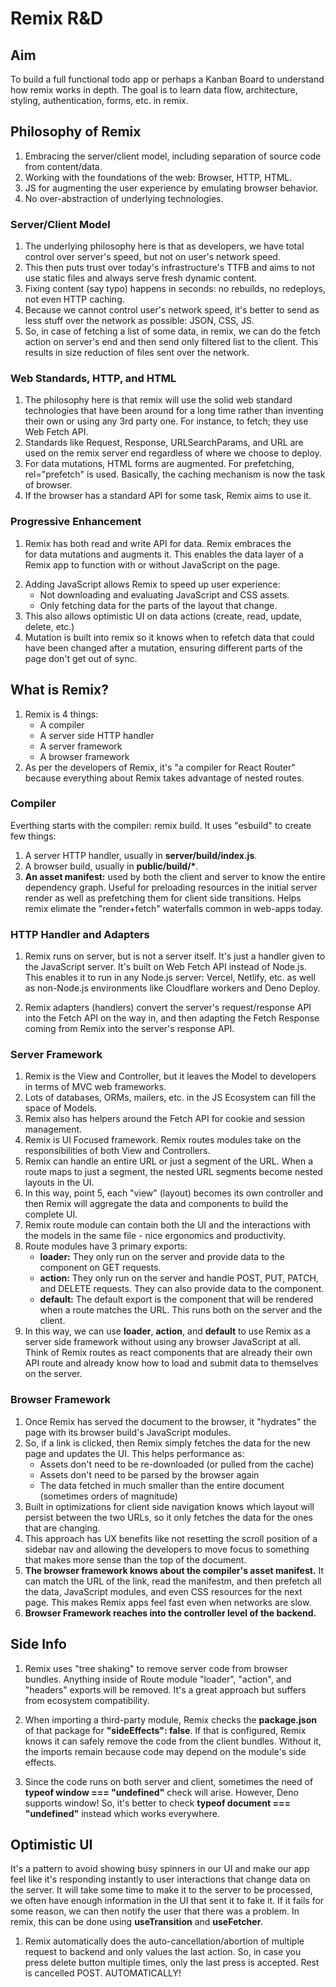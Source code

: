 # Remix R&D

## Aim

To build a full functional todo app or perhaps a Kanban Board to understand how remix works in depth. The goal is to learn data flow, architecture, styling, authentication, forms, etc. in remix.

## Philosophy of Remix

1. Embracing the server/client model, including separation of source code from content/data.
2. Working with the foundations of the web: Browser, HTTP, HTML.
3. JS for augmenting the user experience by emulating browser behavior.
4. No over-abstraction of underlying technologies.

### Server/Client Model

1. The underlying philosophy here is that as developers, we have total control over server's speed, but not on user's network speed.
2. This then puts trust over today's infrastructure's TTFB and aims to not use static files and always serve fresh dynamic content.
3. Fixing content (say typo) happens in seconds: no rebuilds, no redeploys, not even HTTP caching.
4. Because we cannot control user's network speed, it's better to send as less stuff over the network as possible: JSON, CSS, JS.
5. So, in case of fetching a list of some data, in remix, we can do the fetch action on server's end and then send only filtered list to the client. This results in size reduction of files sent over the network.

### Web Standards, HTTP, and HTML

1. The philosophy here is that remix will use the solid web standard technologies that have been around for a long time rather than inventing their own or using any 3rd party one. For instance, to fetch; they use Web Fetch API.
2. Standards like Request, Response, URLSearchParams, and URL are used on the remix server end regardless of where we choose to deploy.
3. For data mutations, HTML forms are augmented. For prefetching, rel="prefetch" is used. Basically, the caching mechanism is now the task of browser.
4. If the browser has a standard API for some task, Remix aims to use it.

### Progressive Enhancement

1. Remix has both read and write API for data. Remix embraces the <form> for data mutations and augments it. This enables the data layer of a Remix app to function with or without JavaScript on the page.
2. Adding JavaScript allows Remix to speed up user experience:
   - Not downloading and evaluating JavaScript and CSS assets.
   - Only fetching data for the parts of the layout that change.
3. This also allows optimistic UI on data actions (create, read, update, delete, etc.)
4. Mutation is built into remix so it knows when to refetch data that could have been changed after a mutation, ensuring different parts of the page don't get out of sync.

## What is Remix?

1. Remix is 4 things:
   - A compiler
   - A server side HTTP handler
   - A server framework
   - A browser framework
2. As per the developers of Remix, it's "a compiler for React Router" because everything about Remix takes advantage of nested routes.

### Compiler

Everthing starts with the compiler: remix build. It uses "esbuild" to create few things:

1. A server HTTP handler, usually in **server/build/index.js**.
2. A browser build, usually in **public/build/\***.
3. **An asset manifest:** used by both the client and server to know the entire dependency graph. Useful for preloading resources in the initial server render as well as prefetching them for client side transitions. Helps remix elimate the "render+fetch" waterfalls common in web-apps today.

### HTTP Handler and Adapters

1. Remix runs on server, but is not a server itself. It's just a handler given to the JavaScript server. It's built on Web Fetch API instead of Node.js. This enables it to run in any Node.js server: Vercel, Netlify, etc. as well as non-Node.js environments like Cloudflare workers and Deno Deploy.

2. Remix adapters (handlers) convert the server's request/response API into the Fetch API on the way in, and then adapting the Fetch Response coming from Remix into the server's response API.

### Server Framework

1. Remix is the View and Controller, but it leaves the Model to developers in terms of MVC web frameworks.
2. Lots of databases, ORMs, mailers, etc. in the JS Ecosystem can fill the space of Models.
3. Remix also has helpers around the Fetch API for cookie and session management.
4. Remix is UI Focused framework. Remix routes modules take on the responsibilities of both View and Controllers.
5. Remix can handle an entire URL or just a segment of the URL. When a route maps to just a segment, the nested URL segments become nested layouts in the UI.
6. In this way, point 5, each "view" (layout) becomes its own controller and then Remix will aggregate the data and components to build the complete UI.
7. Remix route module can contain both the UI and the interactions with the models in the same file - nice ergonomics and productivity.
8. Route modules have 3 primary exports:
   - **loader:** They only run on the server and provide data to the component on GET requests.
   - **action:** They only run on the server and handle POST, PUT, PATCH, and DELETE requests. They can also provide data to the component.
   - **default:** The default export is the component that will be rendered when a route matches the URL. This runs both on the server and the client.
9. In this way, we can use **loader**, **action**, and **default** to use Remix as a server side framework without using any browser JavaScript at all. Think of Remix routes as react components that are already their own API route and already know how to load and submit data to themselves on the server.

### Browser Framework

1. Once Remix has served the document to the browser, it "hydrates" the page with its browser build's JavaScript modules.
2. So, if a link is clicked, then Remix simply fetches the data for the new page and updates the UI. This helps performance as:
   - Assets don't need to be re-downloaded (or pulled from the cache)
   - Assets don't need to be parsed by the browser again
   - The data fetched in much smaller than the entire document (sometimes orders of magnitude)
3. Built in optimizations for client side navigation knows which layout will persist between the two URLs, so it only fetches the data for the ones that are changing.
4. This approach has UX benefits like not resetting the scroll position of a sidebar nav and allowing the developers to move focus to something that makes more sense than the top of the document.
5. **The browser framework knows about the compiler's asset manifest.** It can match the URL of the link, read the manifestm, and then prefetch all the data, JavaScript modules, and even CSS resources for the next page. This makes Remix apps feel fast even when networks are slow.
6. **Browser Framework reaches into the controller level of the backend.**

## Side Info

1. Remix uses "tree shaking" to remove server code from browser bundles. Anything inside of Route module "loader", "action", and "headers" exports will be removed. It's a great approach but suffers from ecosystem compatibility.

2. When importing a third-party module, Remix checks the **package.json** of that package for **"sideEffects": false**. If that is configured, Remix knows it can safely remove the code from the client bundles. Without it, the imports remain because code may depend on the module's side effects.

3. Since the code runs on both server and client, sometimes the need of **typeof window === "undefined"** check will arise. However, Deno supports window! So, it's better to check **typeof document === "undefined"** instead which works everywhere.

## Optimistic UI

It's a pattern to avoid showing busy spinners in our UI and make our app feel like it's responding instantly to user interactions that change data on the server. It will take some time to make it to the server to be processed, we often have enough information in the UI that sent it to fake it. If it fails for some reason, we can then notify the user that there was a problem. In remix, this can be done using **useTransition** and **useFetcher**.

1. Remix automatically does the auto-cancellation/abortion of multiple request to backend and only values the last action. So, in case you press delete button multiple times, only the last press is accepted. Rest is cancelled POST. AUTOMATICALLY!
